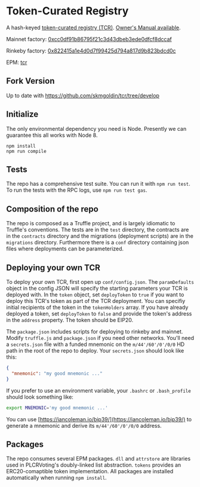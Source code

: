 # Token-Curated Registry

A hash-keyed [token-curated registry (TCR)](https://medium.com/@ilovebagels/token-curated-registries-1-0-61a232f8dac7). [Owner's Manual available](https://github.com/skmgoldin/tcr/blob/master/owners_manual.md).

Mainnet factory: [0xcc0df91b86795f21c3d43dbeb3ede0dfcf8dccaf](https://etherscan.io/address/0xcc0df91b86795f21c3d43dbeb3ede0dfcf8dccaf#code)

Rinkeby factory: [0x822415a1e4d0d7f99425d794a817d9b823bdcd0c](https://rinkeby.etherscan.io/address/0x822415a1e4d0d7f99425d794a817d9b823bdcd0c#code)

EPM: [tcr](https://www.ethpm.com/registry/packages/44)

## Fork Version
Up to date with https://github.com/skmgoldin/tcr/tree/develop

## Initialize
The only environmental dependency you need is Node. Presently we can guarantee this all works with Node 8.
```
npm install
npm run compile
```

## Tests
The repo has a comprehensive test suite. You can run it with `npm run test`. To run the tests with the RPC logs, use `npm run test gas`.

## Composition of the repo
The repo is composed as a Truffle project, and is largely idiomatic to Truffle's conventions. The tests are in the `test` directory, the contracts are in the `contracts` directory and the migrations (deployment scripts) are in the `migrations` directory. Furthermore there is a `conf` directory containing json files where deployments can be parameterized.

## Deploying your own TCR
To deploy your own TCR, first open up `conf/config.json`. The `paramDefaults` object in the config JSON will specify the starting parameters your TCR is deployed with. In the `token` object, set `deployToken` to `true` if you want to deploy this TCR's token as part of the TCR deployment. You can specifiy initial recipients of the token in the `tokenHolders` array. If you have already deployed a token, set `deployToken` to `false` and provide the token's address in the `address` property. The token should be EIP20.

The `package.json` includes scripts for deploying to rinkeby and mainnet. Modify `truffle.js` and `package.json` if you need other networks. You'll need a `secrets.json` file with a funded mnemonic on the `m/44'/60'/0'/0/0` HD path in the root of the repo to deploy. Your `secrets.json` should look like this:

```json
{
  "mnemonic": "my good mnemonic ..."
}
```

If you prefer to use an environment variable, your `.bashrc` or `.bash_profile` should look something like:

```bash
export MNEMONIC='my good mnemonic ...'
```

You can use [https://iancoleman.io/bip39/](https://iancoleman.io/bip39/) to generate a mnemonic and derive its `m/44'/60'/0'/0/0` address.

## Packages
The repo consumes several EPM packages. `dll` and `attrstore` are libraries used in PLCRVoting's doubly-linked list abstraction. `tokens` provides an ERC20-comaptible token implementation. All packages are installed automatically when running `npm install`.

